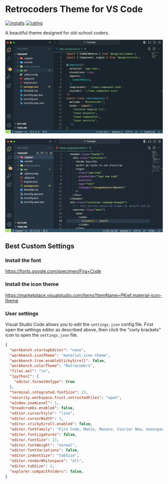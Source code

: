 # Retrocoders Theme for VS Code

[![installs](https://img.shields.io/visual-studio-marketplace/i/adanyc.retrocoders?label=Installs&labelColor=18222B&color=FFD580)][theme]
[![rating](https://img.shields.io/visual-studio-marketplace/r/adanyc.retrocoders?label=Rating&labelColor=18222B&color=FFD580)][theme]

A beautiful theme designed for old-school coders.

![demo-screen-1](images/demo-screen-1.png)

![demo-screen-2](images/demo-screen-2.png)

## Best Custom Settings

### Install the font

https://fonts.google.com/specimen/Fira+Code

### Install the icon theme

https://marketplace.visualstudio.com/items?itemName=PKief.material-icon-theme

### User settings

Visual Studio Code allows you to edit the `settings.json` config file. First open the settings editor as described above, then click the "curly brackets" icon to open the `settings.json` file.

```json
{
  "workbench.startupEditor": "none",
  "workbench.iconTheme": "material-icon-theme",
  "workbench.tree.enableStickyScroll": false,
  "workbench.colorTheme": "Retrocoders",
  "files.eol": "\n",
  "[python]": {
    "editor.formatOnType": true
  },
  "terminal.integrated.fontSize": 13,
  "security.workspace.trust.untrustedFiles": "open",
  "window.zoomLevel": 1,
  "breadcrumbs.enabled": false,
  "editor.cursorStyle": "line",
  "editor.cursorWidth": 3,
  "editor.stickyScroll.enabled": false,
  "editor.fontFamily": "Fira Code, Menlo, Monaco, Courier New, monospace",
  "editor.fontLigatures": false,
  "editor.fontSize": 13,
  "editor.fontWeight": "normal",
  "editor.fontVariations": false,
  "editor.indentSize": "tabSize",
  "editor.renderWhitespace": "all",
  "editor.tabSize": 2,
  "explorer.compactFolders": false,
}
```

[theme]: https://marketplace.visualstudio.com/items?itemName=adanyc.retrocoders
